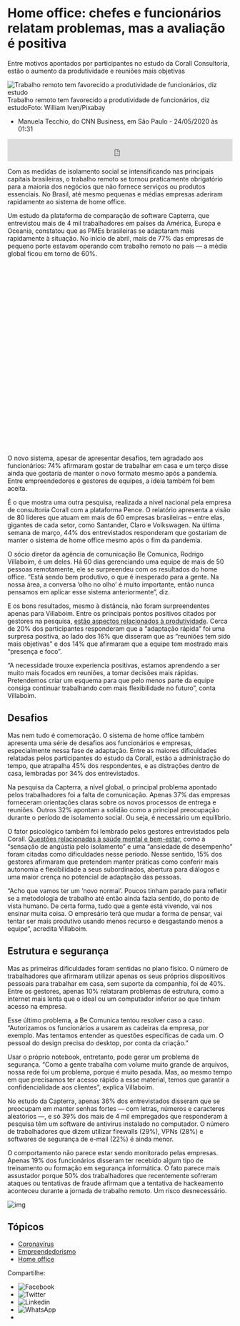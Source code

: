 # Home office: chefes e funcionários relatam problemas, mas a avaliação é positiva

Entre motivos apontados por participantes no estudo da Corall Consultoria, estão o aumento da produtividade e reuniões mais objetivas

![Trabalho remoto tem favorecido a produtividade de funcionários, diz estudo](https://www.cnnbrasil.com.br/wp-content/uploads/sites/12/2021/06/2703_3F68FC50807F4AEB.jpg?w=876&h=484&crop=1)Trabalho remoto tem favorecido a produtividade de funcionários, diz estudoFoto: William Iven/Pixabay

- Manuela Tecchio, do CNN Business, em São Paulo - 24/05/2020 às 01:31



<iframe aria-label="Este sáite tem Audíma, e géra inclusão digital através do áudio! Agora você pode navegar nos artigos e aproveitar a versão em áudio dos conteúdos. Aproveite!" id="audima-iframe" width="100%" height="50" scrolling="no" frameborder="no" src="https://audio10.audima.co/iframe-later-new-cnn-audima.html?skin=new-cnn&amp;statistic=true&amp;clientAlias=&amp;background=undefined&amp;color=undefined" class="checked" style="box-sizing: border-box; display: block; max-width: 100%; position: static; margin-left: auto; margin-right: auto; width: 744px; height: 50px;"></iframe>

Com as medidas de isolamento social se intensificando nas principais capitais brasileiras, o trabalho remoto se tornou praticamente obrigatório para a maioria dos negócios que não fornece serviços ou produtos essenciais. No Brasil, até mesmo pequenas e médias empresas aderiram rapidamente ao sistema de home office.

Um estudo da plataforma de comparação de software Capterra, que entrevistou mais de 4 mil trabalhadores em países da América, Europa e Oceania, constatou que as PMEs brasileiras se adaptaram mais rapidamente à situação. No início de abril, mais de 77% das empresas de pequeno porte estavam operando com trabalho remoto no país — a média global ficou em torno de 60%.

<iframe allow="autoplay; attribution-reporting 'src' https://cm.teads.tv" scrolling="no" title="vpaid-ui" frameborder="0" style="box-sizing: border-box; display: block; max-width: 100%; position: static; margin: 0px !important; width: 550px !important; padding: 0px !important; height: 413px !important; border: 0px !important; overflow: hidden !important; float: none !important; max-height: 413px !important;"></iframe>

O novo sistema, apesar de apresentar desafios, tem agradado aos funcionários: 74% afirmaram gostar de trabalhar em casa e um terço disse ainda que gostaria de manter o novo formato mesmo após a pandemia. Entre empreendedores e gestores de equipes, a ideia também foi bem aceita.

É o que mostra uma outra pesquisa, realizada a nível nacional pela empresa de consultoria Corall com a plataforma Pence. O relatório apresenta a visão de 80 líderes que atuam em mais de 60 empresas brasileiras – entre elas, gigantes de cada setor, como Santander, Claro e Volkswagen. Na última semana de março, 44% dos entrevistados responderam que gostariam de manter o sistema de home office mesmo após o fim da pandemia.

O sócio diretor da agência de comunicação Be Comunica, Rodrigo Villaboim, é um deles. Há 60 dias gerenciando uma equipe de mais de 50 pessoas remotamente, ele se surpreendeu com os resultados do home office. “Está sendo bem produtivo, o que é inesperado para a gente. Na nossa área, a conversa ‘olho no olho’ é muito importante, então nunca pensamos em aplicar esse sistema anteriormente”, diz.

E os bons resultados, mesmo à distância, não foram surpreendentes apenas para Villaboim. Entre os principais pontos positivos citados por gestores na pesquisa, [estão aspectos relacionados à produtividade](https://www.cnnbrasil.com.br/business/controlar-financas-aumentar-produtividade-home-office-quarentena/). Cerca de 20% dos participantes responderam que a “adaptação rápida” foi uma surpresa positiva, ao lado dos 16% que disseram que as “reuniões tem sido mais objetivas” e dos 14% que afirmaram que a equipe tem mostrado mais “presença e foco”.

“A necessidade trouxe experiencia positivas, estamos aprendendo a ser muito mais focados em reuniões, a tomar decisões mais rápidas. Pretendemos criar um esquema para que pelo menos parte da equipe consiga continuar trabalhando com mais flexibilidade no futuro”, conta Villaboim.

## Desafios

Mas nem tudo é comemoração. O sistema de home office também apresenta uma série de desafios aos funcionários e empresas, especialmente nessa fase de adaptação. Entre as maiores dificuldades relatadas pelos participantes do estudo da Corall, estão a administração do tempo, que atrapalha 45% dos respondentes, e as distrações dentro de casa, lembradas por 34% dos entrevistados.

Na pesquisa da Capterra, a nível global, o principal problema apontado pelos trabalhadores foi a falta de comunicação. Apenas 37% das empresas forneceram orientações claras sobre os novos processos de entrega e reuniões. Outros 32% apontam a solidão como a principal preocupação durante o período de isolamento social. Ou seja, é necessário um equilíbrio.  

O fator psicológico também foi lembrado pelos gestores entrevistados pela Corall. [Questões relacionadas à saúde mental e bem-estar](https://www.cnnbrasil.com.br/saude/como-manter-a-saude-mental-em-meio-a-pandemia-psiquiatra-responde/), como a “sensação de angústia pelo isolamento” e uma “ansiedade de desempenho” foram citadas como dificuldades nesse período. Nesse sentido, 15% dos gestores afirmaram que pretendem manter práticas como conferir mais autonomia e flexibilidade a seus subordinados, abertura para diálogos e uma maior crença no potencial de adaptação das pessoas.

“Acho que vamos ter um ‘novo normal’. Poucos tinham parado para refletir se a metodologia de trabalho até então ainda fazia sentido, do ponto de vista humano. De certa forma, tudo que a gente está vivendo, vai nos ensinar muita coisa. O empresário terá que mudar a forma de pensar, vai tentar ser mais produtivo usando menos recurso e desgastando menos a equipe”, acredita Villaboim.

## Estrutura e segurança

Mas as primeiras dificuldades foram sentidas no plano físico. O número de trabalhadores que afirmaram utilizar apenas os seus próprios dispositivos pessoais para trabalhar em casa, sem suporte da companhia, foi de 40%. Entre os gestores, apenas 10% relataram problemas de estrutura, como a internet mais lenta que o ideal ou um computador inferior ao que tinham acesso na empresa. 

Esse último problema, a Be Comunica tentou resolver caso a caso. “Autorizamos os funcionários a usarem as cadeiras da empresa, por exemplo. Mas tentamos entender as questões específicas de cada um. O pessoal do design precisa do desktop, por conta da criação.”

Usar o próprio notebook, entretanto, pode gerar um problema de segurança. “Como a gente trabalha com volume muito grande de arquivos, nossa rede foi um problema, porque é muito pesada. Mas, ao mesmo tempo em que precisamos ter acesso rápido a esse material, temos que garantir a confidencialidade aos clientes”, explica Villaboim.

No estudo da Capterra, apenas 36% dos entrevistados disseram que se preocupam em manter senhas fortes — com letras, números e caracteres aleatórios —, e só 39% dos mais de 4 mil empregados que responderam à pesquisa têm um software de antivírus instalado no computador. O número de trabalhadores que dizem utilizar firewalls (29%), VPNs (28%) e softwares de segurança de e-mail (22%) é ainda menor.

O comportamento não parece estar sendo monitorado pelas empresas. Apenas 19% dos funcionários disseram ter recebido algum tipo de treinamento ou formação em segurança informática. O fato parece mais assustador porque 50% dos trabalhadores que recentemente sofreram ataques ou tentativas de fraude afirmam que a tentativa de hackeamento aconteceu durante a jornada de trabalho remoto. Um risco desnecessário.

![img](https://www.cnnbrasil.com.br/wp-content/themes/cnnbrasil/assets/img/tag.svg)

## Tópicos

- [Coronavírus](https://www.cnnbrasil.com.br/tudo-sobre/coronavirus/)
- [Empreendedorismo](https://www.cnnbrasil.com.br/tudo-sobre/empreendedorismo/)
- [Home office](https://www.cnnbrasil.com.br/tudo-sobre/home-office/)

Compartilhe:

- ![Facebook](https://www.cnnbrasil.com.br/wp-content/themes/cnnbrasil/assets/img/social/facebook.svg)
- ![Twitter](https://www.cnnbrasil.com.br/wp-content/themes/cnnbrasil/assets/img/social/twitter.svg)
- ![Linkedin](https://www.cnnbrasil.com.br/wp-content/themes/cnnbrasil/assets/img/social/linkedin.svg)
- ![WhatsApp](https://www.cnnbrasil.com.br/wp-content/themes/cnnbrasil/assets/img/social/whatsapp.svg)
- 